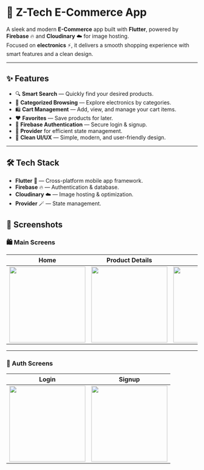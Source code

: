 # 🛒 Z-Tech E-Commerce App

A sleek and modern **E-Commerce** app built with **Flutter**, powered by **Firebase** 🔥 and **Cloudinary** ☁️ for image hosting.  
Focused on **electronics** ⚡, it delivers a smooth shopping experience with smart features and a clean design.

---

## ✨ Features
- 🔍 **Smart Search** — Quickly find your desired products.
- 📂 **Categorized Browsing** — Explore electronics by categories.
- 🛍 **Cart Management** — Add, view, and manage your cart items.
- ❤️ **Favorites** — Save products for later.
- 🔑 **Firebase Authentication** — Secure login & signup.
- 🎯 **Provider** for efficient state management.
- 🎨 **Clean UI/UX** — Simple, modern, and user-friendly design.

---

## 🛠 Tech Stack
- **Flutter** 💙 — Cross-platform mobile app framework.
- **Firebase** 🔥 — Authentication & database.
- **Cloudinary** ☁️ — Image hosting & optimization.
- **Provider** 🪄 — State management.

## 📸 Screenshots

### 🛍 Main Screens
| Home | Product Details | Cart | Favorites | Account |  
|------|-----------------|------|-----------|---------|  
| <img src="screenshots/home_page.png" width="200"/> | <img src="screenshots/product_details.png" width="200"/> | <img src="screenshots/cart_screen.png" width="200"/> | <img src="screenshots/fav_screen.png" width="200"/> | <img src="screenshots/account_screen.png" width="200"/> |  

---

### 🔑 Auth Screens
| Login | Signup |  
|-------|--------|  
| <img src="screenshots/login_screen.png" width="200"/> | <img src="screenshots/signup_screen.png" width="200"/> |
